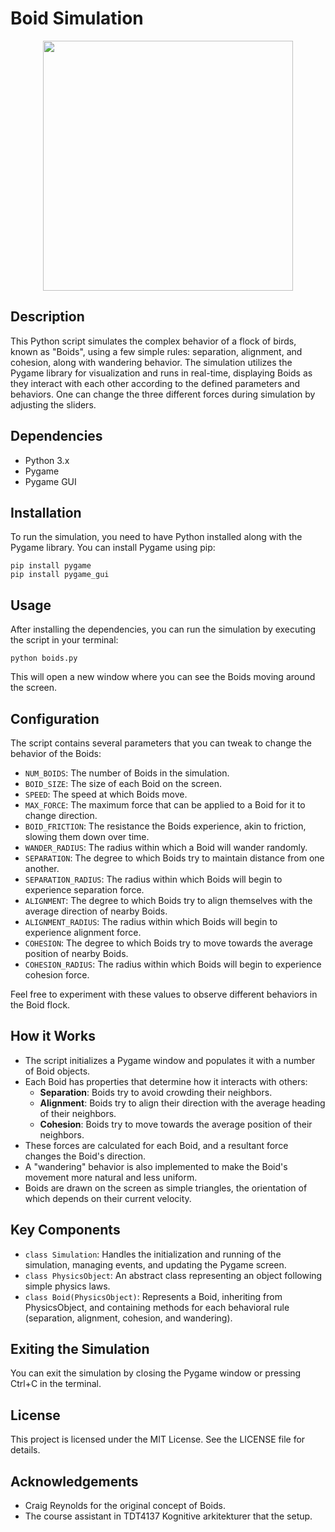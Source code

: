# Boid Simulation 
<div align="center">
  <img src="https://github.com/SverreNystad/boids_in_python/assets/89105607/795a344b-3423-45f5-b403-9522a26e4049" width="400" height="400">
</div>

## Description
This Python script simulates the complex behavior of a flock of birds, known as "Boids", using a few simple rules: separation, alignment, and cohesion, along with wandering behavior. The simulation utilizes the Pygame library for visualization and runs in real-time, displaying Boids as they interact with each other according to the defined parameters and behaviors.
One can change the three different forces during simulation by adjusting the sliders.

## Dependencies
- Python 3.x
- Pygame
- Pygame GUI

## Installation
To run the simulation, you need to have Python installed along with the Pygame library. You can install Pygame using pip:

```
pip install pygame
pip install pygame_gui
```

## Usage
After installing the dependencies, you can run the simulation by executing the script in your terminal:

```
python boids.py
```

This will open a new window where you can see the Boids moving around the screen.

## Configuration
The script contains several parameters that you can tweak to change the behavior of the Boids:

- `NUM_BOIDS`: The number of Boids in the simulation.
- `BOID_SIZE`: The size of each Boid on the screen.
- `SPEED`: The speed at which Boids move.
- `MAX_FORCE`: The maximum force that can be applied to a Boid for it to change direction.
- `BOID_FRICTION`: The resistance the Boids experience, akin to friction, slowing them down over time.
- `WANDER_RADIUS`: The radius within which a Boid will wander randomly.
- `SEPARATION`: The degree to which Boids try to maintain distance from one another.
- `SEPARATION_RADIUS`: The radius within which Boids will begin to experience separation force.
- `ALIGNMENT`: The degree to which Boids try to align themselves with the average direction of nearby Boids.
- `ALIGNMENT_RADIUS`: The radius within which Boids will begin to experience alignment force.
- `COHESION`: The degree to which Boids try to move towards the average position of nearby Boids.
- `COHESION_RADIUS`: The radius within which Boids will begin to experience cohesion force.

Feel free to experiment with these values to observe different behaviors in the Boid flock.

## How it Works
- The script initializes a Pygame window and populates it with a number of Boid objects.
- Each Boid has properties that determine how it interacts with others:
  - **Separation**: Boids try to avoid crowding their neighbors.
  - **Alignment**: Boids try to align their direction with the average heading of their neighbors.
  - **Cohesion**: Boids try to move towards the average position of their neighbors.
- These forces are calculated for each Boid, and a resultant force changes the Boid's direction.
- A "wandering" behavior is also implemented to make the Boid's movement more natural and less uniform.
- Boids are drawn on the screen as simple triangles, the orientation of which depends on their current velocity.

## Key Components
- `class Simulation`: Handles the initialization and running of the simulation, managing events, and updating the Pygame screen.
- `class PhysicsObject`: An abstract class representing an object following simple physics laws.
- `class Boid(PhysicsObject)`: Represents a Boid, inheriting from PhysicsObject, and containing methods for each behavioral rule (separation, alignment, cohesion, and wandering).

## Exiting the Simulation
You can exit the simulation by closing the Pygame window or pressing Ctrl+C in the terminal.

## License
This project is licensed under the MIT License. See the LICENSE file for details.

## Acknowledgements
- Craig Reynolds for the original concept of Boids.
- The course assistant in TDT4137 Kognitive arkitekturer that the setup.
